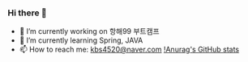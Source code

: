 ### Hi there 👋
- 🔭 I’m currently working on 항해99 부트캠프
- 🌱 I’m currently learning Spring, JAVA
- 📫 How to reach me: kbs4520@naver.com
[!Anurag's GitHub stats](https://github-readme-stats.vercel.app/api?username=BeomSeogKim&show_icons=true&theme=merko)
<!--
**BeomSeogKim/BeomSeogKim** is a ✨ _special_ ✨ repository because its `README.md` (this file) appears on your GitHub profile.

Here are some ideas to get you started:

- 🔭 I’m currently working on ...
- 🌱 I’m currently learning ...
- 👯 I’m looking to collaborate on ...
- 🤔 I’m looking for help with ...
- 💬 Ask me about ...
- 📫 How to reach me: ...
- 😄 Pronouns: ...
- ⚡ Fun fact: ...
-->
